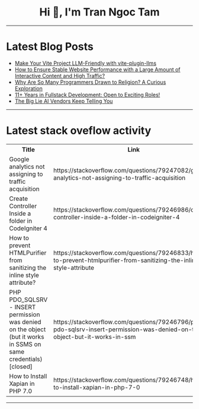 <h1 align="center">Hi 👋, I'm Tran Ngoc Tam</h1>

---

# Latest Blog Posts 
<!-- BLOG-POST-LIST:START -->
- [Make Your Vite Project LLM-Friendly with vite-plugin-llms](https://dev.to/sascha_seniuk_96d402e6451/make-your-vite-project-llm-friendly-with-vite-plugin-llms-4k3p)
- [How to Ensure Stable Website Performance with a Large Amount of Interactive Content and High Traffic?](https://dev.to/l1amcarter/how-to-ensure-stable-website-performance-with-a-large-amount-of-interactive-content-and-high-1ij6)
- [Why Are So Many Programmers Drawn to Religion? A Curious Exploration](https://dev.to/high_octane/why-are-so-many-programmers-drawn-to-religion-a-curious-exploration-57cn)
- [11+ Years in Fullstack Development: Open to Exciting Roles!](https://dev.to/gkhan205/11-years-in-fullstack-development-open-to-exciting-roles-5832)
- [The Big Lie AI Vendors Keep Telling You](https://dev.to/builderio/the-big-lie-ai-vendors-keep-telling-you-2f2k)
<!-- BLOG-POST-LIST:END -->

---

# Latest stack oveflow activity
<table>
  <tr><th>Title</th><th>Link</th></tr>
  <!-- STACKOVERFLOW:START --><tr><td>Google analytics not assigning to traffic acquisition</td><td>https://stackoverflow.com/questions/79247082/google-analytics-not-assigning-to-traffic-acquisition</td></tr><tr><td>Create Controller Inside a folder in CodeIgniter 4</td><td>https://stackoverflow.com/questions/79246986/create-controller-inside-a-folder-in-codeigniter-4</td></tr><tr><td>How to prevent HTMLPurifier from sanitizing the inline style attribute?</td><td>https://stackoverflow.com/questions/79246833/how-to-prevent-htmlpurifier-from-sanitizing-the-inline-style-attribute</td></tr><tr><td>PHP PDO_SQLSRV - INSERT permission was denied on the object &lpar;but it works in SSMS on same credentials&rpar; [closed]</td><td>https://stackoverflow.com/questions/79246796/php-pdo-sqlsrv-insert-permission-was-denied-on-the-object-but-it-works-in-ssm</td></tr><tr><td>How to Install Xapian in PHP 7.0</td><td>https://stackoverflow.com/questions/79246748/how-to-install-xapian-in-php-7-0</td></tr><!-- STACKOVERFLOW:END -->
</table>

---


